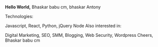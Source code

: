 **Hello World,**
Bhaskar babu cm, bhaskar Antony

Technologies:

Javascript, React, Python, jQuery
Node
Also interested in:

Digital Marketing, SEO, SMM, Blogging, Web Security, Wordpress
Cheers,
Bhaskar babu cm
